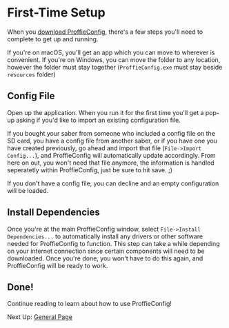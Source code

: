 # First-Time Setup

When you [download ProffieConfig](https://github.com/ryryog25/ProffieConfig/releases/latest), there's a few steps you'll need to complete to get up and running.

If you're on macOS, you'll get an app which you can move to wherever is convenient.
If you're on Windows, you can move the folder to any location, however the folder must stay together (`ProffieConfig.exe` must stay beside `resources` folder)

## Config File
Open up the application. When you run it for the first time you'll get a pop-up asking if you'd like to import an existing configuration file.

If you bought your saber from someone who included a config file on the SD card, you have a config file from another saber, or if you have one you have created previously, go ahead and import that file (`File->Import Config...`), and ProffieConfig will automatically update accordingly. From here on out, you won't need that file anymore, the information is handled seperatetly within ProffieConfig, just be sure to hit save. ;)

If you don't have a config file, you can decline and an empty configuration will be loaded.

## Install Dependencies

Once you're at the main ProffieConfig window, select `File->Install Dependencies...` to automatically install any drivers or other software needed for ProffieConfig to function. This step can take a while depending on your internet connection since certain components will need to be downloaded.
Once you're done, you won't have to do this again, and ProffieConfig will be ready to work.

## Done!

Continue reading to learn about how to use ProffieConfig!

Next Up: [General Page](/docs/general.md)
